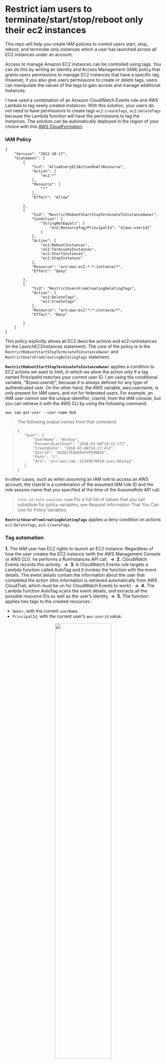 # Restrict iam users to terminate/start/stop/reboot only their ec2 instances
This repo will help you create IAM policies to control users start, stop, reboot, and terminate only instances which a user has launched across all EC2 instances under an account.

Access to manage Amazon EC2 instances can be controlled using tags. You can do this by writing an Identity and Access Management (IAM) policy that grants users permissions to manage EC2 instances that have a specific tag. However, if you also give users permissions to create or delete tags, users can manipulate the values of the tags to gain access and manage additional instances.

I have used a combination of an Amazon CloudWatch Events rule and AWS Lambda to tag newly created instances. With this solution, your users do not need to have permissions to create tags ```ec2:createTags```, ```ec2:deleteTags``` because the Lambda function will have the permissions to tag the instances. The solution can be automatically deployed in the region of your choice with this [AWS CloudFormation][main_scr].

### IAM Policy
```
{
    "Version": "2012-10-17",
    "Statement": [
        {
            "Sid": "AllowEveryEC2ActionOnAllResourse",
            "Action": [
                "ec2:*"
            ],
            "Resource": [
                "*"
            ],
            "Effect": "Allow"
            
        },
        {
            "Sid": "RestrictRebootStartStopTerminateToInstanceOwner",
            "Condition": {
                "StringNotEquals": {
                    "ec2:ResourceTag/PrincipalId": "${aws:userid}"
                }
            },
            "Action": [
                "ec2:RebootInstances",
                "ec2:TerminateInstances",
                "ec2:StartInstances",
                "ec2:StopInstances"
            ],
            "Resource": "arn:aws:ec2:*:*:instance/*",
            "Effect": "Deny"
            
        },
        {
            "Sid": "RestrictUsersFromCreatingDeletingTags",
            "Action": [
                "ec2:DeleteTags",
                "ec2:CreateTags"
            ],
            "Resource": "arn:aws:ec2:*:*:instance/*",
            "Effect": "Deny"
            
        }
    ]
}
```

This policy explicitly allows all EC2 describe actions and ec2:runInstances (in the LaunchEC2Instances statement). The core of the policy is in the ```RestrictRebootStartStopTerminateToInstanceOwner``` and  ```RestrictUsersFromCreatingDeletingTags``` statement. 

**```RestrictRebootStartStopTerminateToInstanceOwner```** applies a condition to EC2 actions we want to limit, in which we allow the action only if a tag named PrincipalId matches your current user ID. I am using the conditional variable, “${aws:userid}”, because it is always defined for any type of authenticated user. On the other hand, the AWS variable, aws:username, is only present for IAM users, and not for federated users.
For example, an IAM user cannot see the unique identifier, UserId, from the IAM console, but you can retrieve it with the AWS CLI by using the following command.

```aws iam get-user --user-name Bob```

>The following output comes from that command.

>```
>{
>    "User": {
>        "UserName": "Akshay",
>        "PasswordLastUsed": "2018-03-08T18:22:17Z",
>        "CreateDate": "2018-03-08T16:27:45Z",
>        "UserId": "AIDAJ7EQQEKUYVPO3NAZG",
>        "Path": "/",
>        "Arn": "arn:aws:iam::12345678910:user/Akshay"
>    }
>}
>```

In other cases, such as when assuming an IAM role to access an AWS account, the UserId is a combination of the assumed IAM role ID and the role session name that you specified at the time of the AssumeRole API call.

> ```role-id:role-session-name```
For a full list of values that you can substitute for policy variables, see Request Information That You Can Use for Policy Variables.

**```RestrictUsersFromCreatingDeletingTags```** applies a deny condition on actions ```ec2:DeleteTags```, ```ec2:CreateTags```.

### Tag automation
**1.** The IAM user has EC2 rights to launch an EC2 instance. Regardless of how the user creates the EC2 instance (with the AWS Management Console or AWS CLI), he performs a RunInstances API call.     **->**     **2.** CloudWatch Events records this activity.     **->**     **3.** A CloudWatch Events rule targets a Lambda function called AutoTag and it invokes the function with the event details. The event details contain the information about the user that completed the action (this information is retrieved automatically from AWS CloudTrail, which must be on for CloudWatch Events to work).     **->**     **4.** The Lambda function AutoTag scans the event details, and extracts all the possible resource IDs as well as the user’s identity     **->**     **5.** The function applies two tags to the created resources :

- ```Owner```, with the current ```userName```.
- ```PrincipalId```, with the current user’s ```aws:userid``` value.

<p align="center">
  <img width="60%" src="https://github.com/AkshaySiwal/Restrict_iam_users_to_terminate_only_their_ec2_instances/blob/master/images/AutoTag_steps.png">
</p>

### CloudFormation automation
This [CloudFormation template][main_scr] creates a Lambda function, and CloudWatch Events trigger that function in the region you choose. Lambda permissions to describe and tag EC2 resources are obtained from an IAM role the template creates along with the function. The template also creates an IAM group into which you can place your user to enforce the behavior described in this blog post. The template also creates a customer managed policy so that you can easily apply it to other IAM entities, such as IAM roles or other existing IAM groups.

>**Note** : Currently, CloudWatch Events is available in six regions, and Lambda is available in five regions. Keep in mind that you can only use this post’s solution in regions where both CloudWatch Events and Lambda are available. As these services grow, you will be able to launch the same template in other regions as well.


<p align="center">
  <img width="60%" src="https://github.com/AkshaySiwal/Restrict_iam_users_to_terminate_only_their_ec2_instances/blob/master/images/Akshay_Cloud_Formation_v01-designer.png">
</p>

## Getting Help

For any help feel free to contact me on [LinkedIn][linkedin-url] or [Facebook][facebook-url].





[facebook-url]: https://www.facebook.com/akshay.siwal.5
[linkedin-url]: https://www.linkedin.com/in/akshay-siwal-4b08b916/
[main_scr]: https://raw.githubusercontent.com/AkshaySiwal/Restrict_iam_users_to_terminate_only_their_ec2_instances/master/CloudFormation_template/Akshay_Cloud_Formation_v01.json

